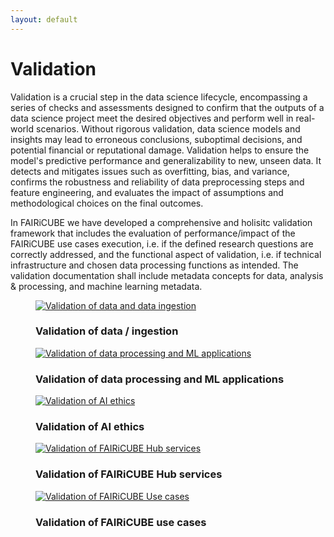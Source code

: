 ```yaml
---
layout: default
---
```


<h1 class="cards-page-title">Validation</h1>

<div class="paragraph">
<p>
    Validation is a crucial step in the data science lifecycle, encompassing a series of checks and assessments designed to confirm that the outputs of a data science project meet the desired objectives and perform well in real-world scenarios. Without rigorous validation, data science models and insights may lead to erroneous conclusions, suboptimal decisions, and potential financial or reputational damage. Validation helps to ensure the model's predictive performance and generalizability to new, unseen data. It detects and mitigates issues such as overfitting, bias, and variance, confirms the robustness and reliability of data preprocessing steps and feature engineering, and evaluates the impact of assumptions and methodological choices on the final outcomes.
</p>
<p>
    In FAIRiCUBE we have developed a comprehensive and holisitc validation framework that includes the evaluation of performance/impact of the FAIRiCUBE use cases execution, i.e. if the defined research questions are correctly addressed, and the functional aspect of validation, i.e. if technical infrastructure and chosen data processing functions as intended. The validation documentation shall include metadata concepts for data, analysis & processing, and machine learning metadata.
</p>
</div>

<div class="cards-paragraph">
    <div class="portfolio e-shop">
            <div class="row">
                <div class="col-xs-12 products-carousel">
                    <div class="gallery portfolio-grid portfolio-animation-std products-carousel-itself">
                        <div class="gallery-cell card-row col-xs-12 col-sm-6 col-md-4 col-lg-4">
                            <figure class="gallery-item shop-item card-item">
                                <a href="{{ "/validation-data-ingestion.html" | relative_url }}">
                                    <img src="{{ "images/validation-data-ingestion-card.jpeg" | relative_url }}" alt="Validation of data and data ingestion"/>
                                </a>
                                <h3>Validation of data / ingestion</h3>
                            </figure>
                        </div>
                        <div class="gallery-cell card-row col-xs-12 col-sm-6 col-md-4 col-lg-4">
                            <figure class="gallery-item shop-item card-item">
                                <a href="validation-data-processing.html">
                                    <img src="{{ "images/validation-data-processing-card.jpeg" | relative_url }}" alt="Validation of data processing and ML applications">
                                </a>
                                <h3>Validation of data processing and ML applications</h3>
                            </figure>
                        </div>
                        <div class="gallery-cell card-row col-xs-12 col-sm-6 col-md-4 col-lg-4">
                            <figure class="gallery-item shop-item card-item">
                                <a href="validation-ai-ethics.html">
                                    <img src="{{ "images/validation-ai-ethics-card.jpeg" | relative_url }}" alt="Validation of AI ethics">
                                </a>
                                <h3>Validation of AI ethics</h3>
                            </figure>
                        </div>
                        <div class="gallery-cell card-row col-xs-12 col-sm-6 col-md-4 col-lg-4">
                            <figure class="gallery-item shop-item card-item">
                                <a href="validation-hub-services.html">
                                    <img src="{{ "images/validation-data-services-card.jpeg" | relative_url }}" alt="Validation of FAIRiCUBE Hub services">
                                </a>
                                <h3>Validation of FAIRiCUBE Hub services</h3>
                            </figure>
                        </div>
			            <div class="gallery-cell card-row col-xs-12 col-sm-6 col-md-4 col-lg-4">
                            <figure class="gallery-item shop-item card-item">
                                <a href="validation-use-cases.html">
                                    <img src="{{ "images/validation-use-case-card.jpg" | relative_url }}" alt="Validation of FAIRiCUBE Use cases">
                                </a>
                                <h3>Validation of FAIRiCUBE use cases </h3>
                            </figure>
                        </div>
                    </div>
                </div>
            </div>
    </div>
</div>
